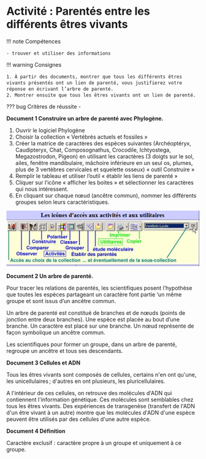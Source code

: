# Activité : Parentés entre les différents êtres vivants

!!! note Compétences

    - trouver et utiliser des informations 
 

!!! warning Consignes

    1. À partir des documents, montrer que tous les différents êtres vivants présentés ont un lien de parenté, vous justifierez votre réponse en écrivant l’arbre de parenté.
    2. Montrer ensuite que tous les êtres vivants ont un lien de parenté.
    
??? bug Critères de réussite
    - 


**Document 1 Construire un arbre de parenté avec Phylogène.**

1.  Ouvrir le logiciel Phylogène
2.  Choisir la collection « Vertébrés actuels et fossiles »
3.  Créer la matrice de caractères des espèces suivantes (Archéoptéryx, Caudipteryx, Chat, Composognathus, Crocodile, Ichtyostega, Megazostrodon, Pigeon) en utilisant les caractères (3 doigts sur le sol, ailes, fenêtre mandibulaire, mâchoire inférieure en un seul os, plumes, plus de 3 vertèbres cervicales et squelette osseux) « outil Construire »
4.  Remplir le tableau et utiliser l’outil « établir les liens de parenté »
5.  Cliquer sur l’icône « afficher les boites » et sélectionner les caractères qui nous intéressent.
6.  En cliquant sur chaque nœud (ancêtre commun), nommer les différents groupes selon leurs caractéristiques.

![Menu Phylogène](Pictures/menuPhylogene.png)

**Document 2 Un arbre de parenté.**

Pour tracer les relations de parentés, les scientifiques posent l’hypothèse que toutes les espèces partageant un caractère font partie ‘un même groupe et sont issus d’un ancêtre commun.

Un arbre de parenté est constitué de branches et de nœuds (points de jonction entre deux branches). Une espèce est placée au bout d’une branche. Un caractère est placé sur une branche. Un nœud représente de façon symbolique un ancêtre commun.

Les scientifiques pour former un groupe, dans un arbre de parenté, regroupe un ancêtre et tous ses descendants.

**Document 3 Cellules et ADN**

Tous les êtres vivants sont composés de cellules, certains n'en ont qu'une, les unicellulaires ; d'autres en ont plusieurs, les pluricellulaires. 

A l'intérieur de ces cellules, on retrouve des molécules d'ADN qui contiennent l'information génétique. 
Ces molécules sont semblables chez tous les êtres vivants.
Des expériences de transgenèse (transfert de l'ADN d'un être vivant à un autre) montre que les molécules d'ADN d'une espèce peuvent être utilisés par des cellules d'une autre espèce.

**Document 4 Définition**

Caractère exclusif : caractère propre à un groupe et uniquement à ce
groupe.
